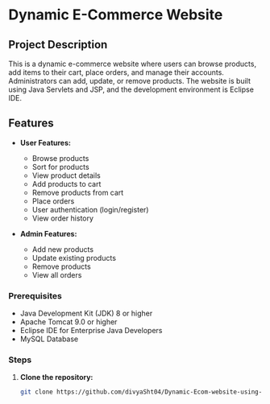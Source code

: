 # Dynamic E-Commerce Website

## Project Description

This is a dynamic e-commerce website where users can browse products, add items to their cart, place orders, and manage their accounts. Administrators can add, update, or remove products. The website is built using Java Servlets and JSP, and the development environment is Eclipse IDE.

## Features

- **User Features:**
  - Browse products
  - Sort for products
  - View product details
  - Add products to cart
  - Remove products from cart
  - Place orders
  - User authentication (login/register)
  - View order history

- **Admin Features:**
  - Add new products
  - Update existing products
  - Remove products
  - View all orders

### Prerequisites

- Java Development Kit (JDK) 8 or higher
- Apache Tomcat 9.0 or higher
- Eclipse IDE for Enterprise Java Developers
- MySQL Database

### Steps

1. **Clone the repository:**
   ```bash
   git clone https://github.com/divyaSht04/Dynamic-Ecom-website-using-java-servlets.git
